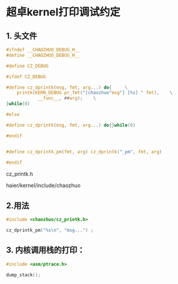 #  超卓kernel打印调试约定

## 1. 头文件

```c
#ifndef __CHAOZHUO_DEBUG_H__
#define __CHAOZHUO_DEBUG_H__

#define CZ_DEBUG 

#ifdef CZ_DEBUG

#define cz_dprintk(msg, fmt, arg...) do{     \
    printk(KERN_DEBUG pr_fmt("[chaozhuo"msg"] [%s] " fmt),    \
            __func__, ##arg);    \
}while(0)

#else

#define cz_dprintk(msg, fmt, arg...) do{}while(0)

#endif


#define cz_dprintk_pm(fmt, arg) cz_dprintk("_pm", fmt, arg)
                                                                                                                      
#endif

```

cz_printk.h

haier/kernel/include/chaozhuo

## 2.用法

```c
#include <chaozhuo/cz_printk.h>

cz_dprintk_pm("%s\n", "msg...") ;
```

## 3. 内核调用栈的打印：

```c
#include <asm/ptrace.h>

dump_stack();
```

